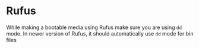 # Rufus

While making a bootable media using Rufus make sure you are using `dd` mode. In newer version of Rufus, it should
automatically use `dd` mode for bin files